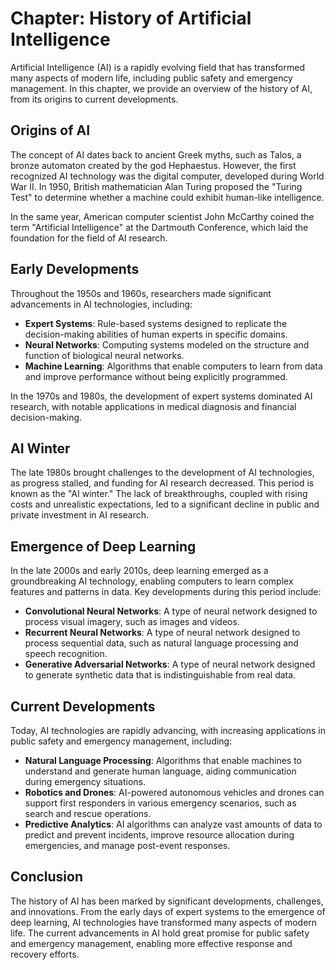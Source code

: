 Chapter: History of Artificial Intelligence
===========================================

Artificial Intelligence (AI) is a rapidly evolving field that has transformed many aspects of modern life, including public safety and emergency management. In this chapter, we provide an overview of the history of AI, from its origins to current developments.

Origins of AI
-------------

The concept of AI dates back to ancient Greek myths, such as Talos, a bronze automaton created by the god Hephaestus. However, the first recognized AI technology was the digital computer, developed during World War II. In 1950, British mathematician Alan Turing proposed the "Turing Test" to determine whether a machine could exhibit human-like intelligence.

In the same year, American computer scientist John McCarthy coined the term "Artificial Intelligence" at the Dartmouth Conference, which laid the foundation for the field of AI research.

Early Developments
------------------

Throughout the 1950s and 1960s, researchers made significant advancements in AI technologies, including:

* **Expert Systems**: Rule-based systems designed to replicate the decision-making abilities of human experts in specific domains.
* **Neural Networks**: Computing systems modeled on the structure and function of biological neural networks.
* **Machine Learning**: Algorithms that enable computers to learn from data and improve performance without being explicitly programmed.

In the 1970s and 1980s, the development of expert systems dominated AI research, with notable applications in medical diagnosis and financial decision-making.

AI Winter
---------

The late 1980s brought challenges to the development of AI technologies, as progress stalled, and funding for AI research decreased. This period is known as the "AI winter." The lack of breakthroughs, coupled with rising costs and unrealistic expectations, led to a significant decline in public and private investment in AI research.

Emergence of Deep Learning
--------------------------

In the late 2000s and early 2010s, deep learning emerged as a groundbreaking AI technology, enabling computers to learn complex features and patterns in data. Key developments during this period include:

* **Convolutional Neural Networks**: A type of neural network designed to process visual imagery, such as images and videos.
* **Recurrent Neural Networks**: A type of neural network designed to process sequential data, such as natural language processing and speech recognition.
* **Generative Adversarial Networks**: A type of neural network designed to generate synthetic data that is indistinguishable from real data.

Current Developments
--------------------

Today, AI technologies are rapidly advancing, with increasing applications in public safety and emergency management, including:

* **Natural Language Processing**: Algorithms that enable machines to understand and generate human language, aiding communication during emergency situations.
* **Robotics and Drones**: AI-powered autonomous vehicles and drones can support first responders in various emergency scenarios, such as search and rescue operations.
* **Predictive Analytics**: AI algorithms can analyze vast amounts of data to predict and prevent incidents, improve resource allocation during emergencies, and manage post-event responses.

Conclusion
----------

The history of AI has been marked by significant developments, challenges, and innovations. From the early days of expert systems to the emergence of deep learning, AI technologies have transformed many aspects of modern life. The current advancements in AI hold great promise for public safety and emergency management, enabling more effective response and recovery efforts.
